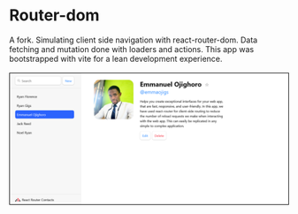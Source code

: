 # Router-dom
A fork. Simulating client side navigation with react-router-dom. Data fetching and mutation done with loaders and actions. This app was bootstrapped with vite for a lean development experience.
<br/><br/>
<img src="https://github.com/ojigs/Router-dom/blob/main/public/Screenshot.png?raw=true" width="" height="" style="border: 1px solid black; margin: auto;">
